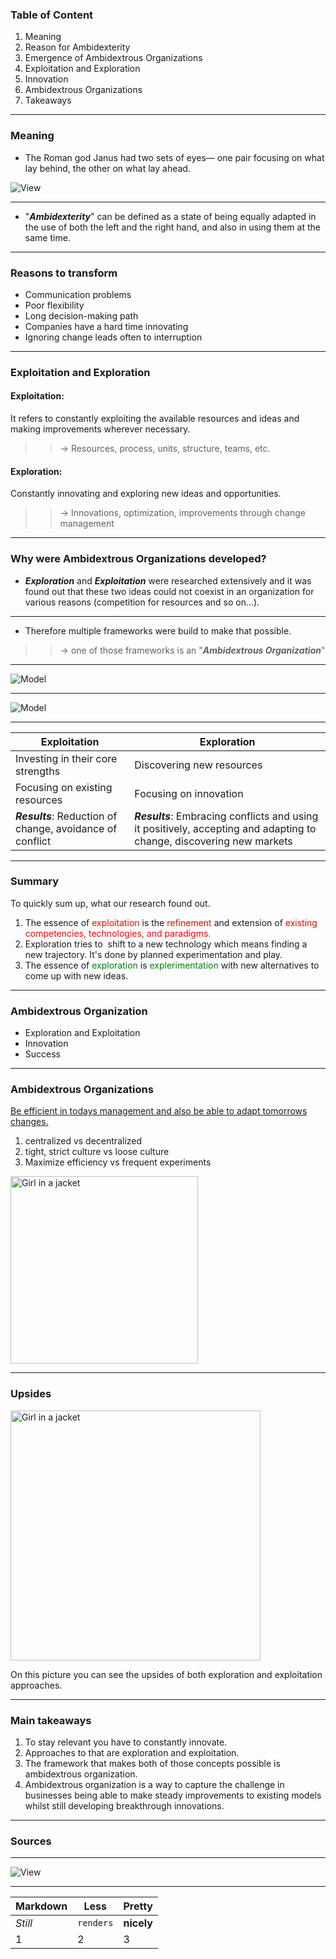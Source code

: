 <style type="text/css" rel="stylesheet">
* { color: ; 
    /background-image: url("Background.jpg");
    border-collapse: ;
}
</style>

### Table of Content
1. Meaning
1. Reason for Ambidexterity
1. Emergence of Ambidextrous Organizations    
1. Exploitation and Exploration
1. Innovation
1. Ambidextrous Organizations
1. Takeaways

---

### Meaning
* The Roman god Janus had two sets of eyes— one pair focusing on what lay behind, the other on what lay ahead. 

![View](AmbidextriousView2.0.JPG)

---

* &#34;***Ambidexterity***&#34; can be defined as a state of being equally adapted in the use of both the left and the right hand, and also in using them at the same time. 

---

### Reasons to transform 
* Communication problems
* Poor flexibility
* Long decision-making path
* Companies have a hard time innovating
* Ignoring change leads often to interruption

---

### Exploitation and Exploration 
#### Exploitation: 
It refers to constantly exploiting the available resources and ideas and making improvements wherever necessary. 
>> &rarr; Resources, process, units, structure, teams, etc.
#### Exploration: 
Constantly innovating and exploring new ideas and opportunities. 
 >> &rarr; Innovations, optimization, improvements through change management 
 
---

### Why were Ambidextrous Organizations developed?

- ***Exploration*** and ***Exploitation*** were researched extensively and it was found out that these two ideas could not coexist in an organization for various reasons (competition for resources and so on...). 
---

- Therefore multiple frameworks were build to make that possible.
>> &rarr; one of those frameworks is an "***Ambidextrous Organization***"

---

![Model](Exploreandexploit1.png)

---


![Model](Exploreandexploit.png)

---

Exploitation | Exploration 
---| --- |
Investing in their core strengths | Discovering new resources |
Focusing on existing resources| Focusing on innovation |
***Results***: Reduction of change, avoidance of conflict | ***Results***: Embracing conflicts and using it positively, accepting and adapting to change, discovering new markets  | 

---

### Summary
To quickly sum up, what our research found out.
1. The essence of <html> <body> <font color="red">exploitation </font> </body> </html> is the <html> <body> <font color="red">refinement </font> </body> </html> and extension of <html> <body> <font color="red">existing competencies, technologies, and paradigms. </font> </body> </html>
2. Exploration tries to  shift to a new technology which means finding a new trajectory. It's done by planned experimentation and play.
3. The essence of <html> <body> <font color="green">exploration </font> </body> </html>is <html> <body> <font color="green">explerimentation </font> </body> </html> with new alternatives to come up with new ideas.

---
### Ambidextrous Organization

- Exploration and Exploitation 
- Innovation
- Success

---

### Ambidextrous Organizations

[Be efficient in todays management and also be able to adapt tomorrows changes.](https://app.animaker.com/previewslides/WHFtBJYZHFcUj3qD)

1. centralized vs decentralized
2. tight, strict culture vs loose culture
3. Maximize efficiency vs frequent experiments

<html> <body> <img src="IMG_0318.jpg" alt="Girl in a jacket" height="300"> </body> </html>

---

### Upsides
<html> <body> <img src="IMG_0316.jpg" alt="Girl in a jacket" height="400"> </body> </html>

On this picture you can see the upsides of both exploration and exploitation approaches.

----
### Main takeaways

1. To stay relevant you have to constantly innovate. 
2. Approaches to that are exploration and exploitation. 
3. The framework that makes both of those concepts possible is ambidextrous organization.
4. Ambidextrous organization is a way to capture the challenge in businesses being able to make steady improvements to existing models whilst still developing breakthrough innovations.

---

### Sources

---

![View](IMG_0317.jpg)

---



Markdown | Less | Pretty
--- | --- | ---
*Still* | `renders` | **nicely**
1 | 2 | 3



